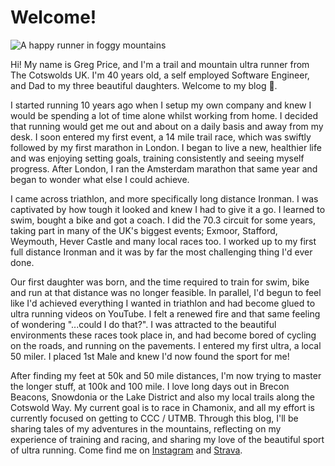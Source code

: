 # Welcome!  

![A happy runner in foggy mountains](/images/season_end_22_4.jpg)

Hi! My name is Greg Price, and I'm a trail and mountain ultra runner from The Cotswolds UK. I'm 40 years old, a self employed Software Engineer, and Dad to my three beautiful daughters. Welcome to my blog 👋.

I started running 10 years ago when I setup my own company and knew I would be spending a lot of time alone whilst working from home. I decided that running would get me out and about on a daily basis and away from my desk. I soon entered my first event, a 14 mile trail race, which was swiftly followed by my first marathon in London. I began to live a new, healthier life and was enjoying setting goals, training consistently and seeing myself progress. After London, I ran the Amsterdam marathon that same year and began to wonder what else I could achieve. 

I came across triathlon, and more specifically long distance Ironman. I was captivated by how tough it looked and knew I had to give it a go. I learned to swim, bought a bike and got a coach. I did the 70.3 circuit for some years, taking part in many of the UK's biggest events; Exmoor, Stafford, Weymouth, Hever Castle and many local races too. I worked up to my first full distance Ironman and it was by far the most challenging thing I'd ever done.

Our first daughter was born, and the time required to train for swim, bike and run at that distance was no longer feasible. In parallel, I'd begun to feel like I'd achieved everything I wanted in triathlon and had become glued to ultra running videos on YouTube. I felt a renewed fire and that same feeling of wondering "...could I do that?". I was attracted to the beautiful environments these races took place in, and had become bored of cycling on the roads, and running on the pavements. I entered my first ultra, a local 50 miler. I placed 1st Male and knew I'd now found the sport for me!

After finding my feet at 50k and 50 mile distances, I'm now trying to master the longer stuff, at 100k and 100 mile. I love long days out in Brecon Beacons, Snowdonia or the Lake District and also my local trails along the Cotswold Way. My current goal is to race in Chamonix, and all my effort is currently focused on getting to CCC / UTMB. Through this blog, I'll be sharing tales of my adventures in the mountains, reflecting on my experience of training and racing, and sharing my love of the beautiful sport of ultra running. Come find me on [Instagram][1] and [Strava][2].

[1]: https://www.instagram.com/run.greg.run/
[2]: https://www.strava.com/athletes/2722084

